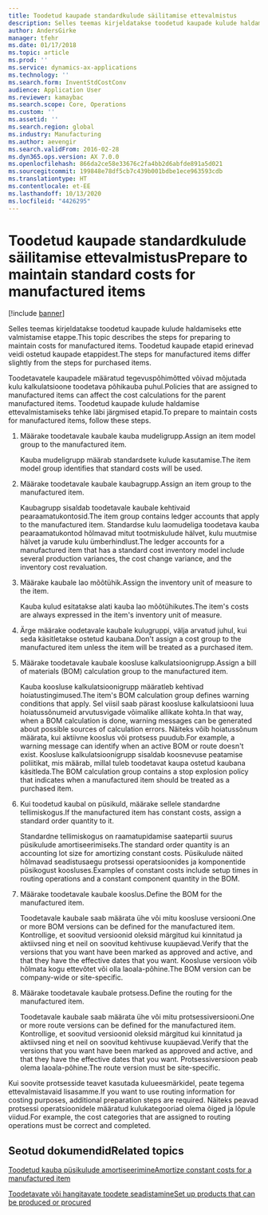 ```yaml
---
title: Toodetud kaupade standardkulude säilitamise ettevalmistus
description: Selles teemas kirjeldatakse toodetud kaupade kulude haldamiseks ette valmistamise etappe.
author: AndersGirke
manager: tfehr
ms.date: 01/17/2018
ms.topic: article
ms.prod: ''
ms.service: dynamics-ax-applications
ms.technology: ''
ms.search.form: InventStdCostConv
audience: Application User
ms.reviewer: kamaybac
ms.search.scope: Core, Operations
ms.custom: ''
ms.assetid: ''
ms.search.region: global
ms.industry: Manufacturing
ms.author: aevengir
ms.search.validFrom: 2016-02-28
ms.dyn365.ops.version: AX 7.0.0
ms.openlocfilehash: 866da2ce58e33676c2fa4bb2d6abfde891a5d021
ms.sourcegitcommit: 199848e78df5cb7c439b001bdbe1ece963593cdb
ms.translationtype: HT
ms.contentlocale: et-EE
ms.lasthandoff: 10/13/2020
ms.locfileid: "4426295"
---
```

# <a name="prepare-to-maintain-standard-costs-for-manufactured-items"></a><span data-ttu-id="54f40-103">Toodetud kaupade standardkulude säilitamise ettevalmistus</span><span class="sxs-lookup"><span data-stu-id="54f40-103">Prepare to maintain standard costs for manufactured items</span></span>

[!include [banner](../includes/banner.md)]

<span data-ttu-id="54f40-104">Selles teemas kirjeldatakse toodetud kaupade kulude haldamiseks ette valmistamise etappe.</span><span class="sxs-lookup"><span data-stu-id="54f40-104">This topic describes the steps for preparing to maintain costs for manufactured items.</span></span> <span data-ttu-id="54f40-105">Toodetud kaupade etapid erinevad veidi ostetud kaupade etappidest.</span><span class="sxs-lookup"><span data-stu-id="54f40-105">The steps for manufactured items differ slightly from the steps for purchased items.</span></span>

<span data-ttu-id="54f40-106">Toodetavatele kaupadele määratud tegevuspõhimõtted võivad mõjutada kulu kalkulatsioone toodetava põhikauba puhul.</span><span class="sxs-lookup"><span data-stu-id="54f40-106">Policies that are assigned to manufactured items can affect the cost calculations for the parent manufactured items.</span></span> <span data-ttu-id="54f40-107">Toodetud kaupade kulude haldamise ettevalmistamiseks tehke läbi järgmised etapid.</span><span class="sxs-lookup"><span data-stu-id="54f40-107">To prepare to maintain costs for manufactured items, follow these steps.</span></span>

1. <span data-ttu-id="54f40-108">Määrake toodetavale kaubale kauba mudeligrupp.</span><span class="sxs-lookup"><span data-stu-id="54f40-108">Assign an item model group to the manufactured item.</span></span> 

   <span data-ttu-id="54f40-109">Kauba mudeligrupp määrab standardsete kulude kasutamise.</span><span class="sxs-lookup"><span data-stu-id="54f40-109">The item model group identifies that standard costs will be used.</span></span>

2. <span data-ttu-id="54f40-110">Määrake toodetavale kaubale kaubagrupp.</span><span class="sxs-lookup"><span data-stu-id="54f40-110">Assign an item group to the manufactured item.</span></span> 

   <span data-ttu-id="54f40-111">Kaubagrupp sisaldab toodetavale kaubale kehtivaid pearaamatukontosid.</span><span class="sxs-lookup"><span data-stu-id="54f40-111">The item group contains ledger accounts that apply to the manufactured item.</span></span> <span data-ttu-id="54f40-112">Standardse kulu laomudeliga toodetava kauba pearaamatukontod hõlmavad mitut tootmiskulude hälvet, kulu muutmise hälvet ja varude kulu ümberhindlust.</span><span class="sxs-lookup"><span data-stu-id="54f40-112">The ledger accounts for a manufactured item that has a standard cost inventory model include several production variances, the cost change variance, and the inventory cost revaluation.</span></span>

3. <span data-ttu-id="54f40-113">Määrake kaubale lao mõõtühik.</span><span class="sxs-lookup"><span data-stu-id="54f40-113">Assign the inventory unit of measure to the item.</span></span> 

   <span data-ttu-id="54f40-114">Kauba kulud esitatakse alati kauba lao mõõtühikutes.</span><span class="sxs-lookup"><span data-stu-id="54f40-114">The item's costs are always expressed in the item's inventory unit of measure.</span></span>

4. <span data-ttu-id="54f40-115">Ärge määrake oodetavale kaubale kulugruppi, välja arvatud juhul, kui seda käsitletakse ostetud kaubana.</span><span class="sxs-lookup"><span data-stu-id="54f40-115">Don't assign a cost group to the manufactured item unless the item will be treated as a purchased item.</span></span>

5. <span data-ttu-id="54f40-116">Määrake toodetavale kaubale koosluse kalkulatsioonigrupp.</span><span class="sxs-lookup"><span data-stu-id="54f40-116">Assign a bill of materials (BOM) calculation group to the manufactured item.</span></span> 

   <span data-ttu-id="54f40-117">Kauba koosluse kalkulatsioonigrupp määratleb kehtivad hoiatustingimused.</span><span class="sxs-lookup"><span data-stu-id="54f40-117">The item's BOM calculation group defines warning conditions that apply.</span></span> <span data-ttu-id="54f40-118">Sel viisil saab pärast koosluse kalkulatsiooni luua hoiatussõnumeid arvutusvigade võimalike allikate kohta.</span><span class="sxs-lookup"><span data-stu-id="54f40-118">In that way, when a BOM calculation is done, warning messages can be generated about possible sources of calculation errors.</span></span> <span data-ttu-id="54f40-119">Näiteks võib hoiatussõnum määrata, kui aktiivne kooslus või protsess puudub.</span><span class="sxs-lookup"><span data-stu-id="54f40-119">For example, a warning message can identify when an active BOM or route doesn't exist.</span></span> <span data-ttu-id="54f40-120">Koosluse kalkulatsioonigrupp sisaldab koosnevuse peatamise poliitikat, mis määrab, millal tuleb toodetavat kaupa ostetud kaubana käsitleda.</span><span class="sxs-lookup"><span data-stu-id="54f40-120">The BOM calculation group contains a stop explosion policy that indicates when a manufactured item should be treated as a purchased item.</span></span>

6. <span data-ttu-id="54f40-121">Kui toodetud kaubal on püsikuld, määrake sellele standardne tellimiskogus.</span><span class="sxs-lookup"><span data-stu-id="54f40-121">If the manufactured item has constant costs, assign a standard order quantity to it.</span></span> 

   <span data-ttu-id="54f40-122">Standardne tellimiskogus on raamatupidamise saatepartii suurus püsikulude amortiseerimiseks.</span><span class="sxs-lookup"><span data-stu-id="54f40-122">The standard order quantity is an accounting lot size for amortizing constant costs.</span></span> <span data-ttu-id="54f40-123">Püsikulude näited hõlmavad seadistusaegu protsessi operatsioonides ja komponentide püsikogust koosluses.</span><span class="sxs-lookup"><span data-stu-id="54f40-123">Examples of constant costs include setup times in routing operations and a constant component quantity in the BOM.</span></span>

7. <span data-ttu-id="54f40-124">Määrake toodetavale kaubale kooslus.</span><span class="sxs-lookup"><span data-stu-id="54f40-124">Define the BOM for the manufactured item.</span></span> 

   <span data-ttu-id="54f40-125">Toodetavale kaubale saab määrata ühe või mitu koosluse versiooni.</span><span class="sxs-lookup"><span data-stu-id="54f40-125">One or more BOM versions can be defined for the manufactured item.</span></span> <span data-ttu-id="54f40-126">Kontrollige, et soovitud versioonid oleksid märgitud kui kinnitatud ja aktiivsed ning et neil on soovitud kehtivuse kuupäevad.</span><span class="sxs-lookup"><span data-stu-id="54f40-126">Verify that the versions that you want have been marked as approved and active, and that they have the effective dates that you want.</span></span> <span data-ttu-id="54f40-127">Koosluse versioon võib hõlmata kogu ettevõtet või olla laoala-põhine.</span><span class="sxs-lookup"><span data-stu-id="54f40-127">The BOM version can be company-wide or site-specific.</span></span>

8. <span data-ttu-id="54f40-128">Määrake toodetavale kaubale protsess.</span><span class="sxs-lookup"><span data-stu-id="54f40-128">Define the routing for the manufactured item.</span></span> 

   <span data-ttu-id="54f40-129">Toodetavale kaubale saab määrata ühe või mitu protsessiversiooni.</span><span class="sxs-lookup"><span data-stu-id="54f40-129">One or more route versions can be defined for the manufactured item.</span></span> <span data-ttu-id="54f40-130">Kontrollige, et soovitud versioonid oleksid märgitud kui kinnitatud ja aktiivsed ning et neil on soovitud kehtivuse kuupäevad.</span><span class="sxs-lookup"><span data-stu-id="54f40-130">Verify that the versions that you want have been marked as approved and active, and that they have the effective dates that you want.</span></span> <span data-ttu-id="54f40-131">Protsessiversioon peab olema laoala-põhine.</span><span class="sxs-lookup"><span data-stu-id="54f40-131">The route version must be site-specific.</span></span>

<span data-ttu-id="54f40-132">Kui soovite protsesside teavet kasutada kulueesmärkidel, peate tegema ettevalmistavaid lisasamme.</span><span class="sxs-lookup"><span data-stu-id="54f40-132">If you want to use routing information for costing purposes, additional preparation steps are required.</span></span> <span data-ttu-id="54f40-133">Näiteks peavad protsessi operatsioonidele määratud kulukategooriad olema õiged ja lõpule viidud.</span><span class="sxs-lookup"><span data-stu-id="54f40-133">For example, the cost categories that are assigned to routing operations must be correct and completed.</span></span>

<a name="related-topics"></a><span data-ttu-id="54f40-134">Seotud dokumendid</span><span class="sxs-lookup"><span data-stu-id="54f40-134">Related topics</span></span>
--------

[<span data-ttu-id="54f40-135">Toodetud kauba püsikulude amortiseerimine</span><span class="sxs-lookup"><span data-stu-id="54f40-135">Amortize constant costs for a manufactured item</span></span>](amortize-constant-costs-manufactured-item.md)

[<span data-ttu-id="54f40-136">Toodetavate või hangitavate toodete seadistamine</span><span class="sxs-lookup"><span data-stu-id="54f40-136">Set up products that can be produced or procured</span></span>](manufactured-items-treated-as-purchased-items.md)

